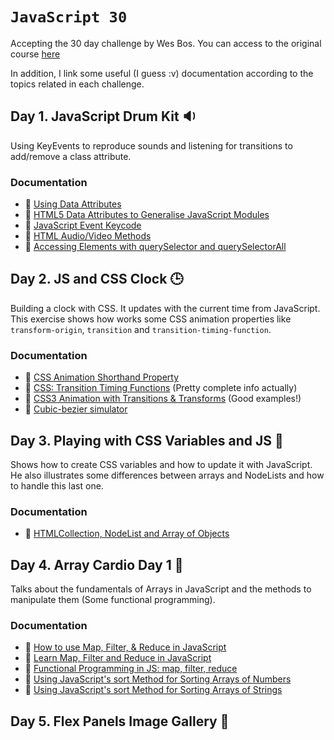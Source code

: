 # `JavaScript 30`

Accepting the 30 day challenge by Wes Bos.
You can access to the original course [here][javascript30-course]

In addition, I link some useful (I guess :v) documentation according to the topics related in each challenge.

## Day 1. JavaScript Drum Kit :sound:
Using KeyEvents to reproduce sounds and listening for transitions to add/remove a class attribute.

### Documentation

 * :newspaper: [Using Data Attributes](https://developer.mozilla.org/en-US/docs/Learn/HTML/Howto/Use_data_attributes)
 * :newspaper: [HTML5 Data Attributes to Generalise JavaScript Modules](https://itnext.io/good-separation-html5-data-attributes-to-generalise-javascript-modules-cac36a13cb72) 
 * :newspaper: [JavaScript Event Keycode](http://keycode.info/)
 * :newspaper: [HTML Audio/Video Methods](https://www.w3schools.com/tags/ref_av_dom.asp)
 * :newspaper: [Accessing Elements with querySelector and querySelectorAll](https://alligator.io/js/queryselector-queryselectorall/)

## Day 2. JS and CSS Clock :clock3:

[javascript30-course]: https://javascript30.com
Building a clock with CSS. It updates with the current time from JavaScript. This exercise shows how works some CSS animation properties like `transform-origin`, `transition` and `transition-timing-function`. 

### Documentation

* :newspaper: [CSS Animation Shorthand Property](https://alligator.io/css/animation-shorthand/)
* :newspaper: [CSS: Transition Timing Functions](https://www.the-art-of-web.com/css/timing-function/) (Pretty complete info actually)
* :newspaper: [CSS3 Animation with Transitions & Transforms](https://medium.com/@kswanie21/css3-animations-with-transitions-transforms-5a9c01e5efb5) (Good examples!)
* :newspaper: [Cubic-bezier simulator](http://cubic-bezier.com/)

## Day 3. Playing with CSS Variables and JS :star2:
Shows how to create CSS variables and how to update it with JavaScript. He also illustrates some differences between arrays and NodeLists and how to handle this last one.

### Documentation
* :newspaper: [HTMLCollection, NodeList and Array of Objects](https://hackernoon.com/htmlcollection-nodelist-and-array-of-objects-da42737181f9)

## Day 4. Array Cardio Day 1 :muscle:
Talks about the fundamentals of Arrays in JavaScript and the methods to manipulate them (Some functional programming).

### Documentation
* :newspaper: [How to use Map, Filter, & Reduce in JavaScript](https://code.tutsplus.com/tutorials/how-to-use-map-filter-reduce-in-javascript--cms-26209)
* :newspaper: [Learn Map, Filter and Reduce in JavaScript](https://medium.com/@joomiguelcunha/learn-map-filter-and-reduce-in-javascript-ea59009593c4)
* :newspaper: [Functional Programming in JS: map, filter, reduce](https://hackernoon.com/functional-programming-in-js-map-filter-reduce-pt-5-308a205fdd5f)
* :newspaper: [Using JavaScript's sort Method for Sorting Arrays of Numbers](https://alligator.io/js/array-sort-numbers/)
* :newspaper: [Using JavaScript's sort Method for Sorting Arrays of Strings](https://alligator.io/js/array-sort-strings/)

## Day 5. Flex Panels Image Gallery :iphone:

